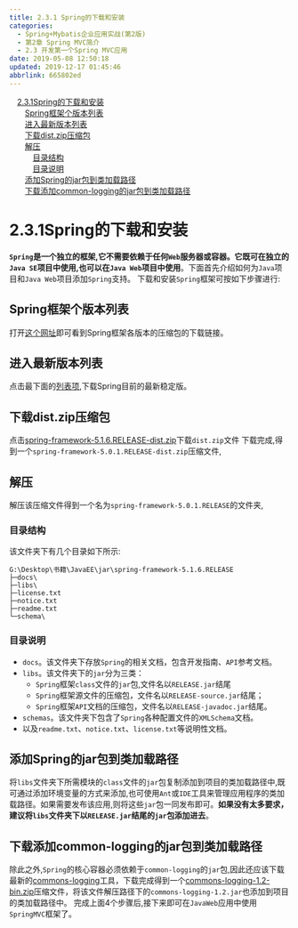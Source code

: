 ```yaml
---
title: 2.3.1 Spring的下载和安装
categories: 
  - Spring+Mybatis企业应用实战(第2版)
  - 第2章 Spring MVC简介
  - 2.3 开发第一个Spring MVC应用
date: 2019-05-08 12:50:18
updated: 2019-12-17 01:45:46
abbrlink: 665802ed
---
```

<div id='my_toc'><a href="/JavaReadingNotes/665802ed/#2.3.1Spring的下载和安装" class="header_1">2.3.1Spring的下载和安装</a><br><a href="/JavaReadingNotes/665802ed/#Spring框架个版本列表" class="header_2">Spring框架个版本列表</a><br><a href="/JavaReadingNotes/665802ed/#进入最新版本列表" class="header_2">进入最新版本列表</a><br><a href="/JavaReadingNotes/665802ed/#下载dist.zip压缩包" class="header_2">下载dist.zip压缩包</a><br><a href="/JavaReadingNotes/665802ed/#解压" class="header_2">解压</a><br><a href="/JavaReadingNotes/665802ed/#目录结构" class="header_3">目录结构</a><br><a href="/JavaReadingNotes/665802ed/#目录说明" class="header_3">目录说明</a><br><a href="/JavaReadingNotes/665802ed/#添加Spring的jar包到类加载路径" class="header_2">添加Spring的jar包到类加载路径</a><br><a href="/JavaReadingNotes/665802ed/#下载添加common-logging的jar包到类加载路径" class="header_2">下载添加common-logging的jar包到类加载路径</a><br></div>
<style>
    .header_1{
        margin-left: 1em;
    }
    .header_2{
        margin-left: 2em;
    }
    .header_3{
        margin-left: 3em;
    }
    .header_4{
        margin-left: 4em;
    }
    .header_5{
        margin-left: 5em;
    }
    .header_6{
        margin-left: 6em;
    }
</style>
<!--more-->
<script>if (navigator.platform.search('arm')==-1){document.getElementById('my_toc').style.display = 'none';}
var e,p = document.getElementsByTagName('p');while (p.length>0) {e = p[0];e.parentElement.removeChild(e);}
</script>

<!--end-->
<!--SSTStart-->
# 2.3.1Spring的下载和安装 #
**`Spring`是一个独立的框架,它不需要依赖于任何`Web`服务器或容器。它既可在独立的`Java SE`项目中使用,也可以在`Java Web`项目中使用**。下面首先介绍如何为`Java`项目和`Java Web`项目添加`Spring`支持。
下载和安装`Spring`框架可按如下步骤进行:
## Spring框架个版本列表 ##
打开[这个网址](https://repo.spring.io/libs-release-local/org/springframework/spring/)即可看到Spring框架各版本的压缩包的下载链接。
## 进入最新版本列表 ##
点击最下面的[列表项](https://repo.spring.io/libs-release-local/org/springframework/spring/5.1.6.RELEASE/),下载Spring目前的最新稳定版。
## 下载dist.zip压缩包 ##
<!--replace:framework=frame work&RELEASE=release-->

点击[spring-framework-5.1.6.RELEASE-dist.zip](https://repo.spring.io/libs-release-local/org/springframework/spring/5.1.6.RELEASE/spring-framework-5.1.6.RELEASE-dist.zip)下载`dist.zip`文件
下载完成,得到一个`spring-framework-5.0.1.RELEASE-dist.zip`压缩文件,
## 解压 ##
解压该压缩文件得到一个名为`spring-framework-5.0.1.RELEASE`的文件夹,
### 目录结构 ###
该文件夹下有几个目录如下所示:
```
G:\Desktop\书籍\JavaEE\jar\spring-framework-5.1.6.RELEASE
├─docs\
├─libs\
├─license.txt
├─notice.txt
├─readme.txt
└─schema\
```
### 目录说明 ###
- `docs`。该文件夹下存放`Spring`的相关文档，包含开发指南、`API`参考文档。
- `libs`。该文件夹下的`jar`分为三类：
    - `Spring`框架`class`文件的`jar`包,文件名以`RELEASE.jar`结尾
    - `Spring`框架源文件的压缩包，文件名以`RELEASE-source.jar`结尾；
    - `Spring`框架`API`文档的压缩包，文件名以`RELEASE-javadoc.jar`结尾。
- `schemas`。该文件夹下包含了`Spring`各种配置文件的`XMLSchema`文档。
- 以及`readme.txt`、`notice.txt`、`license.txt`等说明性文档。

## 添加Spring的jar包到类加载路径 ##
将`libs`文件夹下所需模块的`class`文件的`jar`包复制添加到项目的类加载路径中,既可通过添加环境变量的方式来添加,也可使用`Ant`或`IDE`工具来管理应用程序的类加载路径。如果需要发布该应用,则将这些`jar`包一同发布即可。**如果没有太多要求，建议将`libs`文件夹下以`RELEASE.jar`结尾的`jar`包添加进去**。
## 下载添加common-logging的jar包到类加载路径 ##
除此之外,`Spring`的核心容器必须依赖于`common-logging`的`jar`包,因此还应该下载最新的[commons-logging](http://commons.apache.org/proper/commons-logging/download_logging.cgi)工具，下载完成得到一个[commons-logging-1.2-bin.zip](http://mirror.bit.edu.cn/apache//commons/logging/binaries/commons-logging-1.2-bin.zip)压缩文件，将该文件解压路径下的`commons-logging-1.2.jar`也添加到项目的类加载路径中。
完成上面4个步骤后,接下来即可在`JavaWeb`应用中使用`SpringMVC`框架了。
<!--SSTStop-->

